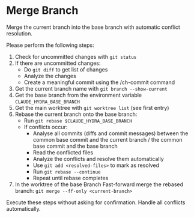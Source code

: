 # Merge Branch

Merge the current branch into the base branch with automatic conflict resolution.

Please perform the following steps:

1. Check for uncommitted changes with `git status`
2. If there are uncommitted changes:
   - Do `git diff` to get list of changes
   - Analyze the changes
   - Create a meaningful commit using the /ch-commit command
3. Get the current branch name with `git branch --show-current`
4. Get the base branch from the environment variable `CLAUDE_HYDRA_BASE_BRANCH`
5. Get the main worktree with `git worktree list` (see first entry)
6. Rebase the current branch onto the base branch:
   - Run `git rebase $CLAUDE_HYDRA_BASE_BRANCH`
   - If conflicts occur:
     - Analyse all commits (diffs and commit messages) between the common base commit and the current branch / the common base commit and the base branch
     - Read the conflicted files
     - Analyze the conflicts and resolve them automatically
     - Use `git add <resolved-files>` to mark as resolved
     - Run `git rebase --continue`
     - Repeat until rebase completes
7. In the worktree of the base Branch Fast-forward merge the rebased branch: `git merge --ff-only <current-branch>`

Execute these steps without asking for confirmation. Handle all conflicts automatically.
